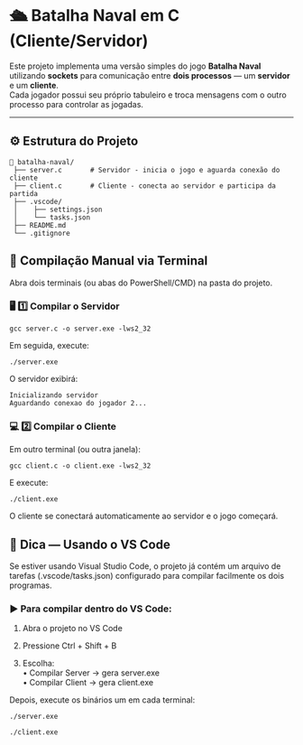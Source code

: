 # 🛳️ Batalha Naval em C (Cliente/Servidor)

Este projeto implementa uma versão simples do jogo **Batalha Naval** utilizando **sockets** para comunicação entre **dois processos** — um **servidor** e um **cliente**.  
Cada jogador possui seu próprio tabuleiro e troca mensagens com o outro processo para controlar as jogadas.

---

## ⚙️ Estrutura do Projeto

```
📂 batalha-naval/
 ├── server.c       # Servidor - inicia o jogo e aguarda conexão do cliente
 ├── client.c       # Cliente - conecta ao servidor e participa da partida
 ├── .vscode/
 │    ├── settings.json
 │    └── tasks.json
 ├── README.md
 └── .gitignore
```

## 🧩 Compilação Manual via Terminal

Abra dois terminais (ou abas do PowerShell/CMD) na pasta do projeto.

### 🖥️ 1️⃣ Compilar o Servidor
```
gcc server.c -o server.exe -lws2_32
```
Em seguida, execute:
```
./server.exe
```
O servidor exibirá:
```
Inicializando servidor
Aguardando conexao do jogador 2...
```

### 💻 2️⃣ Compilar o Cliente
Em outro terminal (ou outra janela):
```
gcc client.c -o client.exe -lws2_32
```
E execute:
```
./client.exe
```
O cliente se conectará automaticamente ao servidor e o jogo começará.

## 🧠 Dica — Usando o VS Code
Se estiver usando Visual Studio Code, o projeto já contém um arquivo de tarefas (.vscode/tasks.json) configurado para compilar facilmente os dois programas.

### ▶️ Para compilar dentro do VS Code:

1. Abra o projeto no VS Code

2. Pressione Ctrl + Shift + B

3. Escolha:  
    • Compilar Server → gera server.exe  
    • Compilar Client → gera client.exe

Depois, execute os binários um em cada terminal:
```
./server.exe
```
```
./client.exe
```